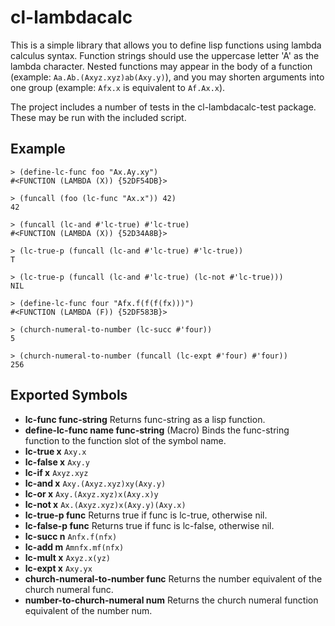 # cl-lambdacalc

This is a simple library that allows you to define lisp functions using lambda calculus syntax.  Function strings should use the uppercase letter 'A' as the lambda character.  Nested functions may appear in the body of a function (example: `Aa.Ab.(Axyz.xyz)ab(Axy.y)`), and you may shorten arguments into one group (example: `Afx.x` is equivalent to `Af.Ax.x`).

The project includes a number of tests in the cl-lambdacalc-test package.  These may be run with the included script.

## Example

```
> (define-lc-func foo "Ax.Ay.xy")
#<FUNCTION (LAMBDA (X)) {52DF54DB}>

> (funcall (foo (lc-func "Ax.x")) 42)
42

> (funcall (lc-and #'lc-true) #'lc-true)
#<FUNCTION (LAMBDA (X)) {52D34A8B}>

> (lc-true-p (funcall (lc-and #'lc-true) #'lc-true))
T

> (lc-true-p (funcall (lc-and #'lc-true) (lc-not #'lc-true)))
NIL

> (define-lc-func four "Afx.f(f(f(fx)))")
#<FUNCTION (LAMBDA (F)) {52DF583B}>

> (church-numeral-to-number (lc-succ #'four))
5

> (church-numeral-to-number (funcall (lc-expt #'four) #'four))
256
```

## Exported Symbols

- **lc-func func-string** Returns func-string as a lisp function.
- **define-lc-func name func-string** (Macro) Binds the func-string function to the function slot of the symbol name.
- **lc-true x** `Axy.x`
- **lc-false x** `Axy.y`
- **lc-if x** `Axyz.xyz`
- **lc-and x** `Axy.(Axyz.xyz)xy(Axy.y)`
- **lc-or x** `Axy.(Axyz.xyz)x(Axy.x)y`
- **lc-not x** `Ax.(Axyz.xyz)x(Axy.y)(Axy.x)`
- **lc-true-p func** Returns true if func is lc-true, otherwise nil.
- **lc-false-p func** Returns true if func is lc-false, otherwise nil.
- **lc-succ n** `Anfx.f(nfx)`
- **lc-add m** `Amnfx.mf(nfx)`
- **lc-mult x** `Axyz.x(yz)`
- **lc-expt x** `Axy.yx`
- **church-numeral-to-number func** Returns the number equivalent of the church numeral func.
- **number-to-church-numeral num** Returns the church numeral function equivalent of the number num.
